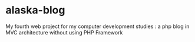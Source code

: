 # alaska-blog

My fourth web project for my computer development studies : a php blog in MVC architecture without using PHP Framework
